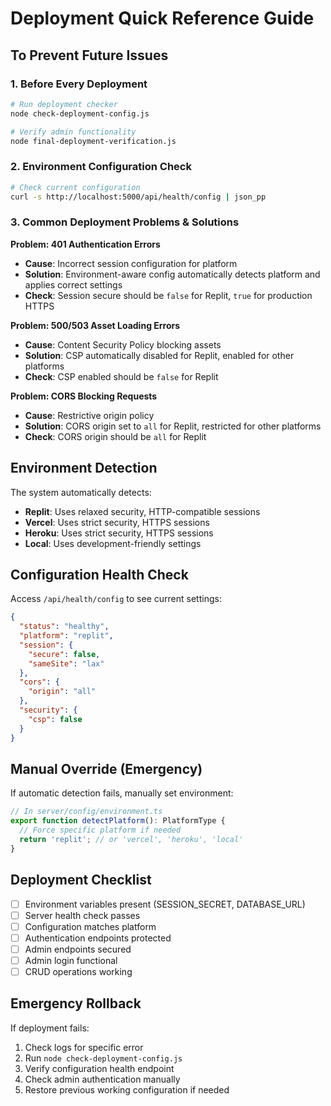# Deployment Quick Reference Guide

## To Prevent Future Issues

### 1. Before Every Deployment
```bash
# Run deployment checker
node check-deployment-config.js

# Verify admin functionality
node final-deployment-verification.js
```

### 2. Environment Configuration Check
```bash
# Check current configuration
curl -s http://localhost:5000/api/health/config | json_pp
```

### 3. Common Deployment Problems & Solutions

**Problem: 401 Authentication Errors**
- **Cause**: Incorrect session configuration for platform
- **Solution**: Environment-aware config automatically detects platform and applies correct settings
- **Check**: Session secure should be `false` for Replit, `true` for production HTTPS

**Problem: 500/503 Asset Loading Errors**
- **Cause**: Content Security Policy blocking assets
- **Solution**: CSP automatically disabled for Replit, enabled for other platforms
- **Check**: CSP enabled should be `false` for Replit

**Problem: CORS Blocking Requests**
- **Cause**: Restrictive origin policy
- **Solution**: CORS origin set to `all` for Replit, restricted for other platforms
- **Check**: CORS origin should be `all` for Replit

## Environment Detection

The system automatically detects:
- **Replit**: Uses relaxed security, HTTP-compatible sessions
- **Vercel**: Uses strict security, HTTPS sessions
- **Heroku**: Uses strict security, HTTPS sessions
- **Local**: Uses development-friendly settings

## Configuration Health Check

Access `/api/health/config` to see current settings:
```json
{
  "status": "healthy",
  "platform": "replit",
  "session": {
    "secure": false,
    "sameSite": "lax"
  },
  "cors": {
    "origin": "all"
  },
  "security": {
    "csp": false
  }
}
```

## Manual Override (Emergency)

If automatic detection fails, manually set environment:
```javascript
// In server/config/environment.ts
export function detectPlatform(): PlatformType {
  // Force specific platform if needed
  return 'replit'; // or 'vercel', 'heroku', 'local'
}
```

## Deployment Checklist

- [ ] Environment variables present (SESSION_SECRET, DATABASE_URL)
- [ ] Server health check passes
- [ ] Configuration matches platform
- [ ] Authentication endpoints protected
- [ ] Admin endpoints secured
- [ ] Admin login functional
- [ ] CRUD operations working

## Emergency Rollback

If deployment fails:
1. Check logs for specific error
2. Run `node check-deployment-config.js`
3. Verify configuration health endpoint
4. Check admin authentication manually
5. Restore previous working configuration if needed